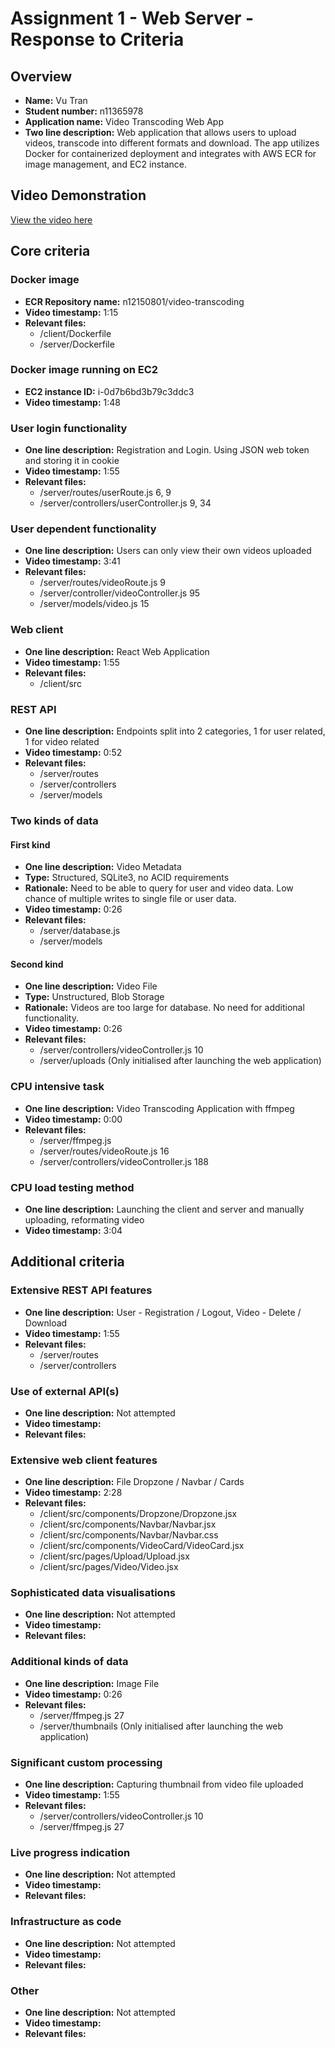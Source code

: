 Assignment 1 - Web Server - Response to Criteria
================================================

Overview
------------------------------------------------

- **Name:** Vu Tran
- **Student number:** n11365978
- **Application name:** Video Transcoding Web App
- **Two line description:** Web application that allows users to upload videos, transcode into different formats and download. The app utilizes Docker for containerized deployment and integrates with AWS ECR for image management, and EC2 instance.

Video Demonstration
------------------------------------------------
[View the video here](https://youtu.be/NhyooAm1Kts)



Core criteria
------------------------------------------------

### Docker image

- **ECR Repository name:** n12150801/video-transcoding
- **Video timestamp:** 1:15
- **Relevant files:**
  - /client/Dockerfile
  - /server/Dockerfile 

### Docker image running on EC2

- **EC2 instance ID:** i-0d7b6bd3b79c3ddc3
- **Video timestamp:** 1:48

### User login functionality

- **One line description:** Registration and Login. Using JSON web token and storing it in cookie
- **Video timestamp:** 1:55
- **Relevant files:**
  - /server/routes/userRoute.js 6, 9
  - /server/controllers/userController.js 9, 34  

### User dependent functionality

- **One line description:** Users can only view their own videos uploaded
- **Video timestamp:** 3:41
- **Relevant files:**
  - /server/routes/videoRoute.js 9
  - /server/controller/videoController.js 95
  - /server/models/video.js 15

### Web client

- **One line description:** React Web Application
- **Video timestamp:** 1:55
- **Relevant files:**
  - /client/src

### REST API

- **One line description:** Endpoints split into 2 categories, 1 for user related, 1 for video related
- **Video timestamp:** 0:52
- **Relevant files:**
  - /server/routes
  - /server/controllers
  - /server/models

### Two kinds of data

#### First kind

- **One line description:** Video Metadata
- **Type:** Structured, SQLite3, no ACID requirements
- **Rationale:** Need to be able to query for user and video data.  Low chance of multiple writes to single file or user data.
- **Video timestamp:** 0:26
- **Relevant files:**
  - /server/database.js
  - /server/models

#### Second kind

- **One line description:** Video File
- **Type:** Unstructured, Blob Storage
- **Rationale:** Videos are too large for database.  No need for additional functionality.
- **Video timestamp:** 0:26
- **Relevant files:**
  - /server/controllers/videoController.js 10
  - /server/uploads (Only initialised after launching the web application)

### CPU intensive task

- **One line description:** Video Transcoding Application with ffmpeg
- **Video timestamp:** 0:00
- **Relevant files:**
  - /server/ffmpeg.js
  - /server/routes/videoRoute.js 16
  - /server/controllers/videoController.js 188

### CPU load testing method

- **One line description:** Launching the client and server and manually uploading, reformating video
- **Video timestamp:** 3:04

Additional criteria
------------------------------------------------

### Extensive REST API features

- **One line description:** User - Registration / Logout, Video - Delete / Download 
- **Video timestamp:** 1:55
- **Relevant files:**
  - /server/routes
  - /server/controllers


### Use of external API(s)

- **One line description:** Not attempted
- **Video timestamp:**
- **Relevant files:**


### Extensive web client features

- **One line description:** File Dropzone / Navbar / Cards 
- **Video timestamp:** 2:28
- **Relevant files:**
  - /client/src/components/Dropzone/Dropzone.jsx
  - /client/src/components/Navbar/Navbar.jsx
  - /client/src/components/Navbar/Navbar.css
  - /client/src/components/VideoCard/VideoCard.jsx
  - /client/src/pages/Upload/Upload.jsx
  - /client/src/pages/Video/Video.jsx


### Sophisticated data visualisations

- **One line description:** Not attempted
- **Video timestamp:**
- **Relevant files:**


### Additional kinds of data

- **One line description:** Image File
- **Video timestamp:** 0:26
- **Relevant files:**
  - /server/ffmpeg.js 27
  - /server/thumbnails (Only initialised after launching the web application)


### Significant custom processing

- **One line description:** Capturing thumbnail from video file uploaded
- **Video timestamp:** 1:55
- **Relevant files:**
  - /server/controllers/videoController.js 10
  - /server/ffmpeg.js 27


### Live progress indication

- **One line description:** Not attempted
- **Video timestamp:** 
- **Relevant files:**


### Infrastructure as code

- **One line description:** Not attempted
- **Video timestamp:** 
- **Relevant files:**


### Other

- **One line description:** Not attempted
- **Video timestamp:**
- **Relevant files:**
